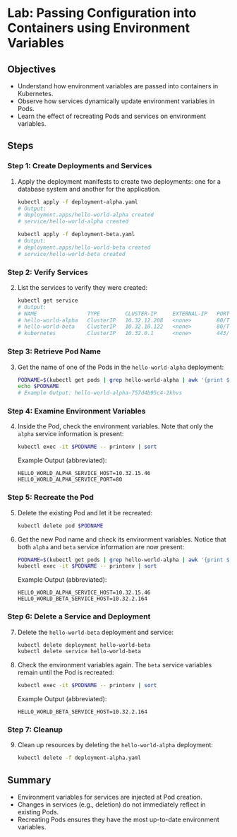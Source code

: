 # Lab: Passing Configuration into Containers using Environment Variables

## Objectives

- Understand how environment variables are passed into containers in Kubernetes.
- Observe how services dynamically update environment variables in Pods.
- Learn the effect of recreating Pods and services on environment variables.

## Steps

### Step 1: Create Deployments and Services
1. Apply the deployment manifests to create two deployments: one for a database system and another for the application.

   ```bash
   kubectl apply -f deployment-alpha.yaml
   # Output:
   # deployment.apps/hello-world-alpha created
   # service/hello-world-alpha created

   kubectl apply -f deployment-beta.yaml
   # Output:
   # deployment.apps/hello-world-beta created
   # service/hello-world-beta created
   ```

### Step 2: Verify Services
2. List the services to verify they were created:

   ```bash
   kubectl get service
   # Output:
   # NAME                TYPE        CLUSTER-IP     EXTERNAL-IP   PORT(S)   AGE
   # hello-world-alpha   ClusterIP   10.32.12.208   <none>        80/TCP    85s
   # hello-world-beta    ClusterIP   10.32.10.122   <none>        80/TCP    60s
   # kubernetes          ClusterIP   10.32.0.1      <none>        443/TCP   6d16h
   ```

### Step 3: Retrieve Pod Name
3. Get the name of one of the Pods in the `hello-world-alpha` deployment:

   ```bash
   PODNAME=$(kubectl get pods | grep hello-world-alpha | awk '{print $1}' | head -n 1)
   echo $PODNAME
   # Example Output: hello-world-alpha-757d4b95c4-2khvs
   ```

### Step 4: Examine Environment Variables
4. Inside the Pod, check the environment variables. Note that only the `alpha` service information is present:

   ```bash
   kubectl exec -it $PODNAME -- printenv | sort
   ```

   Example Output (abbreviated):

   ```text
   HELLO_WORLD_ALPHA_SERVICE_HOST=10.32.15.46
   HELLO_WORLD_ALPHA_SERVICE_PORT=80
   ```

### Step 5: Recreate the Pod
5. Delete the existing Pod and let it be recreated:

   ```bash
   kubectl delete pod $PODNAME
   ```

6. Get the new Pod name and check its environment variables. Notice that both `alpha` and `beta` service information are now present:

   ```bash
   PODNAME=$(kubectl get pods | grep hello-world-alpha | awk '{print $1}' | head -n 1)
   kubectl exec -it $PODNAME -- printenv | sort
   ```

   Example Output (abbreviated):

   ```text
   HELLO_WORLD_ALPHA_SERVICE_HOST=10.32.15.46
   HELLO_WORLD_BETA_SERVICE_HOST=10.32.2.164
   ```

### Step 6: Delete a Service and Deployment
7. Delete the `hello-world-beta` deployment and service:

   ```bash
   kubectl delete deployment hello-world-beta
   kubectl delete service hello-world-beta
   ```

8. Check the environment variables again. The `beta` service variables remain until the Pod is recreated:

   ```bash
   kubectl exec -it $PODNAME -- printenv | sort
   ```

   Example Output (abbreviated):

   ```text
   HELLO_WORLD_BETA_SERVICE_HOST=10.32.2.164
   ```

### Step 7: Cleanup
9. Clean up resources by deleting the `hello-world-alpha` deployment:

   ```bash
   kubectl delete -f deployment-alpha.yaml
   ```

## Summary

- Environment variables for services are injected at Pod creation.
- Changes in services (e.g., deletion) do not immediately reflect in existing Pods.
- Recreating Pods ensures they have the most up-to-date environment variables.
